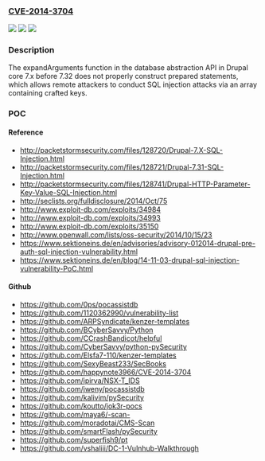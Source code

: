 ### [CVE-2014-3704](https://cve.mitre.org/cgi-bin/cvename.cgi?name=CVE-2014-3704)
![](https://img.shields.io/static/v1?label=Product&message=n%2Fa&color=blue)
![](https://img.shields.io/static/v1?label=Version&message=n%2Fa&color=blue)
![](https://img.shields.io/static/v1?label=Vulnerability&message=n%2Fa&color=brighgreen)

### Description

The expandArguments function in the database abstraction API in Drupal core 7.x before 7.32 does not properly construct prepared statements, which allows remote attackers to conduct SQL injection attacks via an array containing crafted keys.

### POC

#### Reference
- http://packetstormsecurity.com/files/128720/Drupal-7.X-SQL-Injection.html
- http://packetstormsecurity.com/files/128721/Drupal-7.31-SQL-Injection.html
- http://packetstormsecurity.com/files/128741/Drupal-HTTP-Parameter-Key-Value-SQL-Injection.html
- http://seclists.org/fulldisclosure/2014/Oct/75
- http://www.exploit-db.com/exploits/34984
- http://www.exploit-db.com/exploits/34993
- http://www.exploit-db.com/exploits/35150
- http://www.openwall.com/lists/oss-security/2014/10/15/23
- https://www.sektioneins.de/en/advisories/advisory-012014-drupal-pre-auth-sql-injection-vulnerability.html
- https://www.sektioneins.de/en/blog/14-11-03-drupal-sql-injection-vulnerability-PoC.html

#### Github
- https://github.com/0ps/pocassistdb
- https://github.com/1120362990/vulnerability-list
- https://github.com/ARPSyndicate/kenzer-templates
- https://github.com/BCyberSavvy/Python
- https://github.com/CCrashBandicot/helpful
- https://github.com/CyberSavvy/python-pySecurity
- https://github.com/Elsfa7-110/kenzer-templates
- https://github.com/SexyBeast233/SecBooks
- https://github.com/happynote3966/CVE-2014-3704
- https://github.com/ipirva/NSX-T_IDS
- https://github.com/jweny/pocassistdb
- https://github.com/kalivim/pySecurity
- https://github.com/koutto/jok3r-pocs
- https://github.com/maya6/-scan-
- https://github.com/moradotai/CMS-Scan
- https://github.com/smartFlash/pySecurity
- https://github.com/superfish9/pt
- https://github.com/vshaliii/DC-1-Vulnhub-Walkthrough

